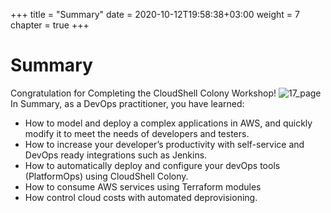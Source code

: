 +++
title = "Summary"
date = 2020-10-12T19:58:38+03:00
weight = 7
chapter = true
+++

# Summary

Congratulation for Completing the CloudShell Colony Workshop!
![17_page](/images/summary/Congratulations.png)
In Summary, as a DevOps practitioner, you have learned:

* How to model and deploy a complex applications in AWS, and quickly modify it to meet the needs of developers and testers.
* How to increase your developer’s productivity with self-service and DevOps ready integrations such as Jenkins.
* How to automatically deploy and configure your devOps tools (PlatformOps) using CloudShell Colony.
* How to consume AWS services using Terraform modules
* How control cloud costs with automated deprovisioning.

